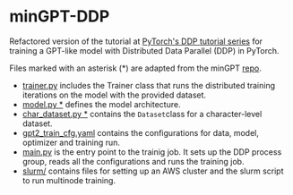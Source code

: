 # minGPT-DDP

Refactored version of the tutorial at
[PyTorch's DDP tutorial series](https://pytorch.org/tutorials/intermediate/ddp_series_minGPT.html)
for training a GPT-like model with Distributed Data Parallel (DDP) in PyTorch.

Files marked with an asterisk (\*) are adapted from the minGPT
[repo](https://github.com/karpathy/minGPT).

- [trainer.py](mingpt/trainer.py) includes the Trainer class that runs the
    distributed training iterations on the model with the provided dataset.
- [model.py \*](mingpt/model.py) defines the model architecture.
- [char_dataset.py \*](mingpt/char_dataset.py) contains the `Dataset`class for
    a character-level dataset.
- [gpt2_train_cfg.yaml](mingpt/gpt2_train_cfg.yaml) contains the
    configurations for data, model, optimizer and training run.
- [main.py](mingpt/main.py) is the entry point to the trainig job. It sets up
    the DDP process group, reads all the configurations and runs the training
    job.
- [slurm/](mingpt/slurm) contains files for setting up an AWS cluster and the
    slurm script to run multinode training.
